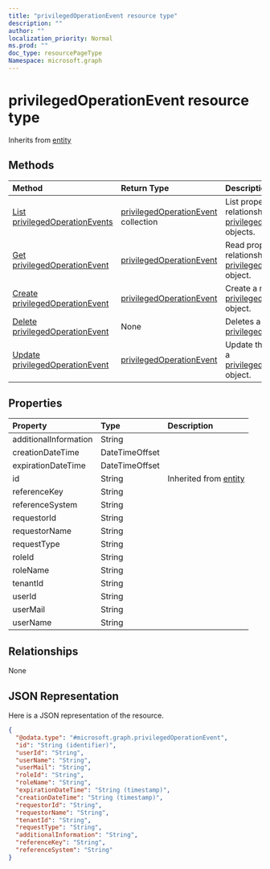 ```yaml
---
title: "privilegedOperationEvent resource type"
description: ""
author: ""
localization_priority: Normal
ms.prod: ""
doc_type: resourcePageType
Namespace: microsoft.graph
---
```



# privilegedOperationEvent resource type




Inherits from [entity](../resources/entity.md)

## Methods
|Method|Return Type|Description|
|:---|:---|:---|
|[List privilegedOperationEvents](../api/privilegedoperationevent-list.md)|[privilegedOperationEvent](../resources/privilegedOperationEvent.md) collection|List properties and relationships of the [privilegedOperationEvent](../resources/privilegedoperationevent.md) objects.|
|[Get privilegedOperationEvent](../api/privilegedoperationevent-get.md)|[privilegedOperationEvent](../resources/privilegedOperationEvent.md)|Read properties and relationships of the [privilegedOperationEvent](../resources/privilegedoperationevent.md) object.|
|[Create privilegedOperationEvent](../api/privilegedoperationevent-post-privilegedoperationevents.md)|[privilegedOperationEvent](../resources/privilegedOperationEvent.md)|Create a new [privilegedOperationEvent](../resources/privilegedoperationevent.md) object.|
|[Delete privilegedOperationEvent](../api/privilegedoperationevent-delete.md)|None|Deletes a [privilegedOperationEvent](../resources/privilegedoperationevent.md).|
|[Update privilegedOperationEvent](../api/privilegedoperationevent-update.md)|[privilegedOperationEvent](../resources/privilegedOperationEvent.md)|Update the properties of a [privilegedOperationEvent](../resources/privilegedoperationevent.md) object.|

## Properties
|Property|Type|Description|
|:---|:---|:---|
|additionalInformation|String||
|creationDateTime|DateTimeOffset||
|expirationDateTime|DateTimeOffset||
|id|String| Inherited from [entity](../resources/entity.md)|
|referenceKey|String||
|referenceSystem|String||
|requestorId|String||
|requestorName|String||
|requestType|String||
|roleId|String||
|roleName|String||
|tenantId|String||
|userId|String||
|userMail|String||
|userName|String||

## Relationships
None

## JSON Representation
Here is a JSON representation of the resource.
<!-- {
  "blockType": "resource",
  "keyProperty": "id",
  "@odata.type": "microsoft.graph.privilegedOperationEvent",
  "baseType": "microsoft.graph.entity",
  "openType": false
}
-->
``` json
{
  "@odata.type": "#microsoft.graph.privilegedOperationEvent",
  "id": "String (identifier)",
  "userId": "String",
  "userName": "String",
  "userMail": "String",
  "roleId": "String",
  "roleName": "String",
  "expirationDateTime": "String (timestamp)",
  "creationDateTime": "String (timestamp)",
  "requestorId": "String",
  "requestorName": "String",
  "tenantId": "String",
  "requestType": "String",
  "additionalInformation": "String",
  "referenceKey": "String",
  "referenceSystem": "String"
}
```

